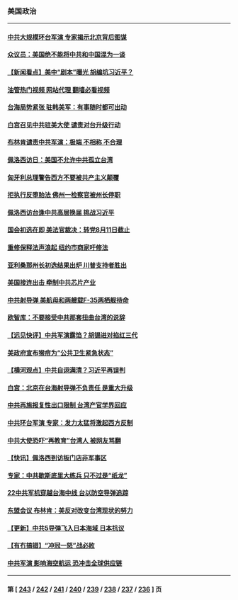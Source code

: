### 美国政治
---
#### [中共大规模环台军演 专家揭示北京背后图谋](../../pages/ncid1078159/n13796523.md?08060445) 
#### [众议员：美国绝不能将中共和中国混为一谈](../../pages/ncid1078159/n13796423.md?08060445) 
#### [【新闻看点】美中“剧本”曝光 胡编坑习近平？](../../pages/ncid1078159/n13795860.md?08060445) 
#### [油管热门视频 网站代理 翻墙必看视频](http://209.222.30.114:81/youtube.html?08060445)
#### [台海局势紧张 驻韩美军：有事随时都可出动](../../pages/ncid1078159/n13796391.md?08060445) 
#### [白宫召见中共驻美大使 谴责对台升级行动](../../pages/ncid1078159/n13796385.md?08060445) 
#### [布林肯谴责中共军演：极端 不相称 不合理](../../pages/ncid1078159/n13796366.md?08060445) 
#### [佩洛西访日：美国不允许中共孤立台湾](../../pages/ncid1078159/n13796343.md?08060445) 
#### [匈牙利总理警告西方不要被共产主义颠覆](../../pages/ncid1078159/n13796273.md?08060445) 
#### [拒执行反堕胎法 佛州一检察官被州长停职](../../pages/ncid1078159/n13796115.md?08060445) 
#### [佩洛西访台逢中共高层换届 挑战习近平](../../pages/ncid1078159/n13796168.md?08060445) 
#### [国会初选在即 美法官裁决：转党8月11日截止](../../pages/ncid1078159/n13796099.md?08060445) 
#### [重修保释法声浪起 纽约市商家吁修法](../../pages/ncid1078159/n13796066.md?08060445) 
#### [亚利桑那州长初选结果出炉 川普支持者胜出](../../pages/ncid1078159/n13795879.md?08060445) 
#### [美国接连出击 牵制中共芯片产业](../../pages/ncid1078159/n13795971.md?08060445) 
#### [中共射导弹 美航母和两艘载F-35两栖舰待命](../../pages/ncid1078159/n13795926.md?08060445) 
#### [欧智库：不要接受中共那套扭曲台湾的说辞](../../pages/ncid1078159/n13795852.md?08060445) 
#### [【远见快评】中共军演露馅？胡锡进对掐红三代](../../pages/ncid1078159/n13795871.md?08060445) 
#### [美政府宣布猴痘为“公共卫生紧急状态”](../../pages/ncid1078159/n13795862.md?08060445) 
#### [【横河观点】中共自诩满清？习近平再误判](../../pages/ncid1078159/n13795866.md?08060445) 
#### [白宫：北京在台海射导弹不负责任 是重大升级](../../pages/ncid1078159/n13795787.md?08060445) 
#### [中共再施报复性出口限制 台湾产官学界回应](../../pages/ncid1078159/n13795779.md?08060445) 
#### [中共环台军演 专家：发力太猛将激起西方反制](../../pages/ncid1078159/n13795658.md?08060445) 
#### [中共大使恐吓“再教育”台湾人 被网友骂翻](../../pages/ncid1078159/n13795733.md?08060445) 
#### [【快讯】佩洛西到访板门店非军事区](../../pages/ncid1078159/n13795722.md?08060445) 
#### [专家：中共歇斯底里大练兵 只不过是“纸龙”](../../pages/ncid1078159/n13795695.md?08060445) 
#### [22中共军机穿越台海中线 台以防空导弹追踪](../../pages/ncid1078159/n13795675.md?08060445) 
#### [东盟会议 布林肯：美反对改变台湾现状的努力](../../pages/ncid1078159/n13795470.md?08060445) 
#### [【更新】中共5导弹飞入日本海域 日本抗议](../../pages/ncid1078159/n13795616.md?08060445) 
#### [【有冇搞错】“冲冠一怒”战必败](../../pages/ncid1078159/n13795285.md?08060445) 
#### [中共军演 影响海空航运 恐冲击全球供应链](../../pages/ncid1078159/n13795437.md?08060445) 

---
#### 第 [ [243](./243.md?08060445) / [242](./242.md?08060445) / [241](./241.md?08060445) / [240](./240.md?08060445) / [239](./239.md?08060445) / [238](./238.md?08060445) / [237](./237.md?08060445) / [236](./236.md?08060445) ] 页
